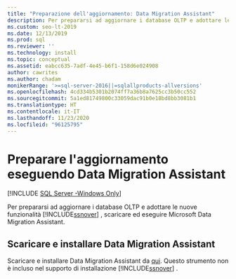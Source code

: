 ```yaml
---
title: "Preparazione dell'aggiornamento: Data Migration Assistant"
description: Per prepararsi ad aggiornare i database OLTP e adottare le nuove funzionalità di SQL Server, scaricare ed eseguire Microsoft Data Migration Assistant.
ms.custom: seo-lt-2019
ms.date: 12/13/2019
ms.prod: sql
ms.reviewer: ''
ms.technology: install
ms.topic: conceptual
ms.assetid: eabcc635-7adf-4e45-b6f1-158d6e024908
author: cawrites
ms.author: chadam
monikerRange: '>=sql-server-2016||=sqlallproducts-allversions'
ms.openlocfilehash: 4cd334b5301b2074ff7a36b8a7625cc3b50cc552
ms.sourcegitcommit: 5a1ed81749800c33059dac91b0e18bd8bb3081b1
ms.translationtype: HT
ms.contentlocale: it-IT
ms.lasthandoff: 11/23/2020
ms.locfileid: "96125795"
---
```

# <a name="prepare-for-upgrade-by-running-data-migration-assistant"></a>Preparare l'aggiornamento eseguendo Data Migration Assistant

[!INCLUDE [SQL Server -Windows Only](../../includes/applies-to-version/sql-windows-only.md)]
  
Per prepararsi ad aggiornare i database OLTP e adottare le nuove funzionalità [!INCLUDE[ssnover](../../includes/ssnoversion-md.md)] , scaricare ed eseguire Microsoft Data Migration Assistant.  
  
## <a name="download-and-install-data-migration-assistant"></a>Scaricare e installare Data Migration Assistant  
Scaricare e installare Data Migration Assistant da [qui](https://go.microsoft.com/fwlink/?LinkID=613421). Questo strumento non è incluso nel supporto di installazione [!INCLUDE[ssnover](../../includes/ssnoversion-md.md)] .  

  
